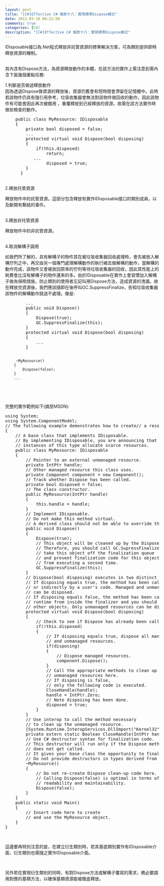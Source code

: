 ```yaml
---
layout: post
title: "[C#]Effective C# 條款十八：實現標準Dispose模式"
date: 2011-03-10 08:22:50
comments: true
categories: [C#]
description: "[C#]Effective C# 條款十八：實現標準Dispose模式"
---
```

<p>
	IDisposable接口為.Net程式釋放非託管資源的標準解決方案，可為類別提供即時釋放資源的機制。</p>
<p>
	<br />
	其內含有Dispose方法，為資源釋放動作的本體，在該方法的實作上需注意到需內含下面幾個重點任務:</p>
<p>
	1.判斷是否做過釋放動作<br />
	因為透過Dispose做資源的釋放後，資源仍舊會有短時間會滯留在記憶體中。此時若該物件仍具有強引用參考，垃圾收集器會無法對該物件做回收的動作。因此該物件有可能會因此再次被錯用 ，重覆釋放到已經釋放的資源，故需在該方法實作時做些檢查的動作。</p>
<div class="wlWriterSmartContent" id="scid:812469c5-0cb0-4c63-8c15-c81123a09de7:bc27b572-c194-42a7-941b-54d7f34e6fc8" style="padding-bottom: 0px; margin: 0px; padding-left: 0px; padding-right: 0px; display: inline; float: none; padding-top: 0px">
	<pre class="c" name="code">
    public class MyResource: IDisposable
    {
        private bool disposed = false;
        ...
        protected virtual void Dispose(bool disposing)
        {           
            if(this.disposed)
                return;
           ...
                disposed = true;
        }
      }  
</pre>
</div>
<p>
	<br />
	2.釋放托管資源</p>
<p>
	釋放物件中的託管資源。這部分包含釋放有實作IDisposable接口的類別成員，以及斷開有繫結的事件。</p>
<p>
	<br />
	3.釋放非托管資源</p>
<p>
	釋放物件中的非託管資源。</p>
<p>
	<br />
	4.取消解構子調用</p>
<p>
	如我們所了解的，具有解構子的物件其在被垃圾收集器回收處理時，會先被放入解構佇列之中，再交由另一個專門處理解構動作的執行緒去做解構的動作，當解構的動作完成，該物件又會被放回原來的佇列等待垃圾收集器的回收，因此其性能上的耗費會比沒有解構子的物件還來的多。由於IDisposable在實作上會習慣加入解構子做為保險措施，防止類別的使用者忘記叫用Dispose方法，造成資源的洩漏。故在釋放完資源後，我們應該隨即在後呼叫GC.SuppressFinalize，告知垃圾收集器該物件的解構動作跳過不處理。像是:</p>
<div class="wlWriterSmartContent" id="scid:812469c5-0cb0-4c63-8c15-c81123a09de7:05a7b47a-52dc-4d91-ac26-b048e7b963b0" style="padding-bottom: 0px; margin: 0px; padding-left: 0px; padding-right: 0px; display: inline; float: none; padding-top: 0px">
	<pre class="c#" name="code">
        ...
        public void Dispose()
        {
            Dispose(true);
            GC.SuppressFinalize(this);
        }
        protected virtual void Dispose(bool disposing)
        {
            ...
        }

         ~MyResource()
        {
            Dispose(false);
        }
        ...
</pre>
</div>
<p>
	 </p>
<p>
	完整的實作範例如下(摘至MSDN):</p>
<div class="wlWriterSmartContent" id="scid:812469c5-0cb0-4c63-8c15-c81123a09de7:385214cf-f401-419e-846c-45a9d7f674f7" style="padding-bottom: 0px; margin: 0px; padding-left: 0px; padding-right: 0px; display: inline; float: none; padding-top: 0px">
	<pre class="c#" name="code">
using System;
using System.ComponentModel;
// The following example demonstrates how to create// a resource class that implements the IDisposable interface// and the IDisposable.Dispose method.public class DisposeExample
{
    // A base class that implements IDisposable.
    // By implementing IDisposable, you are announcing that
    // instances of this type allocate scarce resources.
    public class MyResource: IDisposable
    {
        // Pointer to an external unmanaged resource.
        private IntPtr handle;
        // Other managed resource this class uses.
        private Component component = new Component();
        // Track whether Dispose has been called.
        private bool disposed = false;
        // The class constructor.
        public MyResource(IntPtr handle)
        {
            this.handle = handle;
        }
        // Implement IDisposable.
        // Do not make this method virtual.
        // A derived class should not be able to override this method.
        public void Dispose()
        {
            Dispose(true);
            // This object will be cleaned up by the Dispose method.
            // Therefore, you should call GC.SupressFinalize to
            // take this object off the finalization queue
            // and prevent finalization code for this object
            // from executing a second time.
            GC.SuppressFinalize(this);
        }
        // Dispose(bool disposing) executes in two distinct scenarios.
        // If disposing equals true, the method has been called directly
        // or indirectly by a user's code. Managed and unmanaged resources
        // can be disposed.
        // If disposing equals false, the method has been called by the
        // runtime from inside the finalizer and you should not reference
        // other objects. Only unmanaged resources can be disposed.
        protected virtual void Dispose(bool disposing)
        {
            // Check to see if Dispose has already been called.
            if(!this.disposed)
            {
                // If disposing equals true, dispose all managed
                // and unmanaged resources.
                if(disposing)
                {
                    // Dispose managed resources.
                    component.Dispose();
                }
                // Call the appropriate methods to clean up
                // unmanaged resources here.
                // If disposing is false,
                // only the following code is executed.
                CloseHandle(handle);
                handle = IntPtr.Zero;
                // Note disposing has been done.
                disposed = true;
            }
        }
        // Use interop to call the method necessary
        // to clean up the unmanaged resource.
        [System.Runtime.InteropServices.DllImport("Kernel32")]
        private extern static Boolean CloseHandle(IntPtr handle);
        // Use C# destructor syntax for finalization code.
        // This destructor will run only if the Dispose method
        // does not get called.
        // It gives your base class the opportunity to finalize.
        // Do not provide destructors in types derived from this class.
        ~MyResource()
        {
            // Do not re-create Dispose clean-up code here.
            // Calling Dispose(false) is optimal in terms of
            // readability and maintainability.
            Dispose(false);
        }
    }
    public static void Main()
    {
        // Insert code here to create
        // and use the MyResource object.
    }
}</pre>
</div>
<p>
	 </p>
<p>
	這邊要再特別注意的是，在建立衍生類別時，若其基底類別實作有IDisposable介面，衍生類別也需隨之實作IDisposable介面。</p>
<p>
	 </p>
<p>
	另外若在實現衍生類別的同時，有對Dispose方法或解構子覆寫的需求，務必要調用對應的基類方法，以確保基類資源能被徹底釋放。</p>
